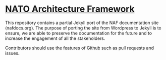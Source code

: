 # [NATO Architecture Framework](http://nafdocs.github.io)


This repository contains a partial Jekyll port of the NAF
documentation site (nafdocs.org). The purpose of porting the site from
Wordpress to Jekyll is to ensure, we are able to preserve the
documentation for the future and to increase the engagement of all the
stakeholders.

Contributors should use the features of Github such as pull requests and issues.
